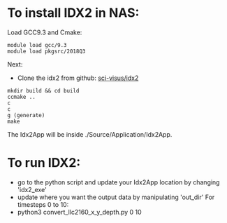 # To install IDX2 in NAS:
Load GCC9.3 and Cmake:
```
module load gcc/9.3 
module load pkgsrc/2018Q3 
```

Next: 
- Clone the idx2 from github: [sci-visus/idx2](https://github.com/sci-visus/idx2)
```
mkdir build && cd build
ccmake ..
c
c
g (generate)
make
```
The Idx2App will be inside ./Source/Application/Idx2App.

# To run IDX2:
- go to the python script and update your Idx2App location by changing 'idx2_exe'
- update where you want the output data by manipulating 'out_dir'
For timesteps 0 to 10:
- python3 convert_llc2160_x_y_depth.py 0 10


